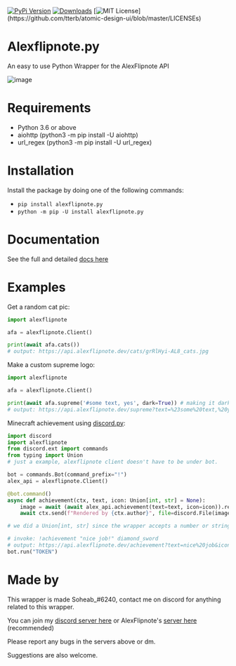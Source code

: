 [![PyPi Version](https://img.shields.io/pypi/v/alexflipnote.py.svg)](https://pypi.python.org/pypi/alexflipnote.py/)
[![Downloads](https://pepy.tech/badge/alexflipnote-py)](https://pepy.tech/project/alexflipnote-py)
[![MIT License](https://img.shields.io/apm/l/atomic-design-ui.svg?)](https://github.com/tterb/atomic-design-ui/blob/master/LICENSEs)


# Alexflipnote.py
An easy to use Python Wrapper for the AlexFlipnote API

![image](https://alexflipnote.dev/branding/assets/avatar.png)

# Requirements
- Python 3.6 or above
- aiohttp (python3 -m pip install -U aiohttp)
- url_regex (python3 -m pip install -U url_regex)

# Installation
Install the package by doing one of the following commands:

- `pip install alexflipnote.py`
- `python -m pip -U install alexflipnote.py`

# Documentation
See the full and detailed [docs here](https://github.com/Soheab/alexflipnote.py/blob/master/docs.md)

# Examples

Get a random cat pic:
```python
import alexflipnote

afa = alexflipnote.Client()

print(await afa.cats())
# output: https://api.alexflipnote.dev/cats/grRlHyi-AL8_cats.jpg
``` 

Make a custom supreme logo:
```python
import alexflipnote

afa = alexflipnote.Client()

print(await afa.supreme('#some text, yes', dark=True)) # making it dark, there is also light option.
# output: https://api.alexflipnote.dev/supreme?text=%23some%20text,%20yes&dark=true
```

Minecraft achievement using [discord.py](https://github.com/Rapptz/discord.py):
```python
import discord
import alexflipnote
from discord.ext import commands
from typing import Union
# just a example, alexflipnote client doesn't have to be under bot.

bot = commands.Bot(command_prefix="!")
alex_api = alexflipnote.Client()

@bot.command()
async def achievement(ctx, text, icon: Union[int, str] = None): 
    image = await (await alex_api.achievement(text=text, icon=icon)).read() # BytesIO
    await ctx.send(f"Rendered by {ctx.author}", file=discord.File(image, filename="achievement.png"))

# we did a Union[int, str] since the wrapper accepts a number or string for the icon, see the icon section in docs to see what it accepts.

# invoke: !achievement "nice job!" diamond_sword
# output: https://api.alexflipnote.dev/achievement?text=nice%20job&icon=3
bot.run("TOKEN")
```

# Made by

This wrapper is made Soheab_#6240, contact me on discord for anything related to this wrapper.

You can join my [discord server here](https://discord.gg/yCzcfju) or 
AlexFlipnote's [server here](https://discord.gg/alexflipnote) (recommended)

Please report any bugs in the servers above or dm.

Suggestions are also welcome.

